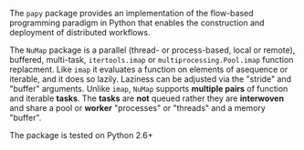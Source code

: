 The `papy` package provides an implementation of the flow-based programming paradigm in Python that enables the construction and deployment of distributed workflows.

The `NuMap` package is a parallel (thread- or process-based, local or remote), buffered, multi-task, `itertools.imap` or `multiprocessing.Pool.imap` function replacment. Like `imap` it evaluates a function on elements of asequence or iterable, and it does so lazily. Laziness can be adjusted via the "stride" and "buffer" arguments. Unlike `imap`, `NuMap` supports **multiple pairs** of function and iterable **tasks**. The **tasks** are **not** queued rather they are **interwoven** and share a pool or **worker** "processes" or "threads" and a memory "buffer".

The package is tested on Python 2.6+